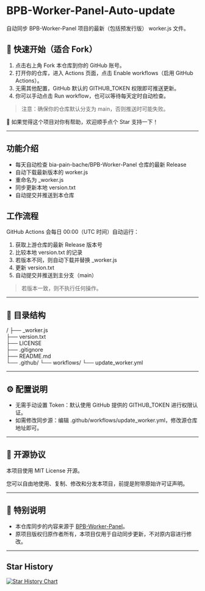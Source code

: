 
# BPB-Worker-Panel-Auto-update

自动同步 BPB-Worker-Panel 项目的最新（包括预发行版） worker.js 文件。

## 🚀 快速开始（适合 Fork）

1. 点击右上角 Fork 本仓库到你的 GitHub 账号。
2. 打开你的仓库，进入 Actions 页面，点击 Enable workflows（启用 GitHub Actions）。
3. 无需其他配置，GitHub 默认的 GITHUB_TOKEN 权限即可推送更新。
4. 你可以手动点击 Run workflow，也可以等待每天定时自动检查。

> 注意：确保你的仓库默认分支为 main，否则推送时可能失败。

🌟 如果觉得这个项目对你有帮助，欢迎顺手点个 Star 支持一下！

---

## 功能介绍

- 每天自动检查 bia-pain-bache/BPB-Worker-Panel 仓库的最新 Release
- 自动下载最新版本的 worker.js
- 重命名为 _worker.js
- 同步更新本地 version.txt
- 自动提交并推送到本仓库

## 工作流程

GitHub Actions 会每日 00:00（UTC 时间）自动运行：

1. 获取上游仓库的最新 Release 版本号
2. 比较本地 version.txt 的记录
3. 若版本不同，则自动下载并替换 _worker.js
4. 更新 version.txt
5. 自动提交并推送到主分支（main）

> 若版本一致，则不执行任何操作。

---

## 📂 目录结构

/
├── _worker.js         
├── version.txt        
├── LICENSE            
├── .gitignore         
├── README.md          
└── .github/
    └── workflows/
        └── update_worker.yml

---

## ⚙️ 配置说明

- 无需手动设置 Token：默认使用 GitHub 提供的 GITHUB_TOKEN 进行权限认证。
- 如需修改同步源：编辑 .github/workflows/update_worker.yml，修改源仓库地址即可。

---

## 📜 开源协议

本项目使用 MIT License 开源。

您可以自由地使用、复制、修改和分发本项目，前提是附带原始许可证声明。

---

## 📢 特别说明

- 本仓库同步的内容来源于 [BPB-Worker-Panel](https://github.com/bia-pain-bache/BPB-Worker-Panel)。
- 原项目版权归原作者所有，本项目仅用于自动同步更新，不对原内容进行修改。

---

## Star History

[![Star History Chart](https://api.star-history.com/svg?repos=byJoey/wk-Auto-update&type=Timeline)](https://www.star-history.com/#byJoey/wk-Auto-update&Timeline)
